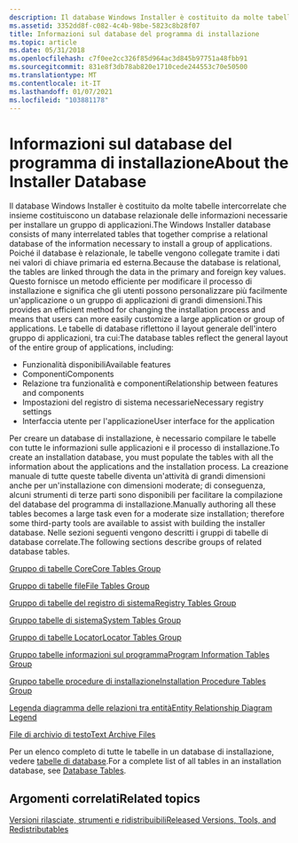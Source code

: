 ```yaml
---
description: Il database Windows Installer è costituito da molte tabelle intercorrelate che insieme costituiscono un database relazionale delle informazioni necessarie per installare un gruppo di applicazioni.
ms.assetid: 3352dd8f-c082-4c4b-98be-5823c8b28f07
title: Informazioni sul database del programma di installazione
ms.topic: article
ms.date: 05/31/2018
ms.openlocfilehash: c7f0ee2cc326f85d964ac3d845b97751a48fbb91
ms.sourcegitcommit: 831e8f3db78ab820e1710cede244553c70e50500
ms.translationtype: MT
ms.contentlocale: it-IT
ms.lasthandoff: 01/07/2021
ms.locfileid: "103881178"
---
```

# <a name="about-the-installer-database"></a><span data-ttu-id="23cb2-103">Informazioni sul database del programma di installazione</span><span class="sxs-lookup"><span data-stu-id="23cb2-103">About the Installer Database</span></span>

<span data-ttu-id="23cb2-104">Il database Windows Installer è costituito da molte tabelle intercorrelate che insieme costituiscono un database relazionale delle informazioni necessarie per installare un gruppo di applicazioni.</span><span class="sxs-lookup"><span data-stu-id="23cb2-104">The Windows Installer database consists of many interrelated tables that together comprise a relational database of the information necessary to install a group of applications.</span></span> <span data-ttu-id="23cb2-105">Poiché il database è relazionale, le tabelle vengono collegate tramite i dati nei valori di chiave primaria ed esterna.</span><span class="sxs-lookup"><span data-stu-id="23cb2-105">Because the database is relational, the tables are linked through the data in the primary and foreign key values.</span></span> <span data-ttu-id="23cb2-106">Questo fornisce un metodo efficiente per modificare il processo di installazione e significa che gli utenti possono personalizzare più facilmente un'applicazione o un gruppo di applicazioni di grandi dimensioni.</span><span class="sxs-lookup"><span data-stu-id="23cb2-106">This provides an efficient method for changing the installation process and means that users can more easily customize a large application or group of applications.</span></span> <span data-ttu-id="23cb2-107">Le tabelle di database riflettono il layout generale dell'intero gruppo di applicazioni, tra cui:</span><span class="sxs-lookup"><span data-stu-id="23cb2-107">The database tables reflect the general layout of the entire group of applications, including:</span></span>

-   <span data-ttu-id="23cb2-108">Funzionalità disponibili</span><span class="sxs-lookup"><span data-stu-id="23cb2-108">Available features</span></span>
-   <span data-ttu-id="23cb2-109">Componenti</span><span class="sxs-lookup"><span data-stu-id="23cb2-109">Components</span></span>
-   <span data-ttu-id="23cb2-110">Relazione tra funzionalità e componenti</span><span class="sxs-lookup"><span data-stu-id="23cb2-110">Relationship between features and components</span></span>
-   <span data-ttu-id="23cb2-111">Impostazioni del registro di sistema necessarie</span><span class="sxs-lookup"><span data-stu-id="23cb2-111">Necessary registry settings</span></span>
-   <span data-ttu-id="23cb2-112">Interfaccia utente per l'applicazione</span><span class="sxs-lookup"><span data-stu-id="23cb2-112">User interface for the application</span></span>

<span data-ttu-id="23cb2-113">Per creare un database di installazione, è necessario compilare le tabelle con tutte le informazioni sulle applicazioni e il processo di installazione.</span><span class="sxs-lookup"><span data-stu-id="23cb2-113">To create an installation database, you must populate the tables with all the information about the applications and the installation process.</span></span> <span data-ttu-id="23cb2-114">La creazione manuale di tutte queste tabelle diventa un'attività di grandi dimensioni anche per un'installazione con dimensioni moderate; di conseguenza, alcuni strumenti di terze parti sono disponibili per facilitare la compilazione del database del programma di installazione.</span><span class="sxs-lookup"><span data-stu-id="23cb2-114">Manually authoring all these tables becomes a large task even for a moderate size installation; therefore some third-party tools are available to assist with building the installer database.</span></span> <span data-ttu-id="23cb2-115">Nelle sezioni seguenti vengono descritti i gruppi di tabelle di database correlate.</span><span class="sxs-lookup"><span data-stu-id="23cb2-115">The following sections describe groups of related database tables.</span></span>

[<span data-ttu-id="23cb2-116">Gruppo di tabelle Core</span><span class="sxs-lookup"><span data-stu-id="23cb2-116">Core Tables Group</span></span>](core-tables-group.md)

[<span data-ttu-id="23cb2-117">Gruppo di tabelle file</span><span class="sxs-lookup"><span data-stu-id="23cb2-117">File Tables Group</span></span>](file-tables-group.md)

[<span data-ttu-id="23cb2-118">Gruppo di tabelle del registro di sistema</span><span class="sxs-lookup"><span data-stu-id="23cb2-118">Registry Tables Group</span></span>](registry-tables-group.md)

[<span data-ttu-id="23cb2-119">Gruppo tabelle di sistema</span><span class="sxs-lookup"><span data-stu-id="23cb2-119">System Tables Group</span></span>](system-tables-group.md)

[<span data-ttu-id="23cb2-120">Gruppo di tabelle Locator</span><span class="sxs-lookup"><span data-stu-id="23cb2-120">Locator Tables Group</span></span>](locator-tables-group.md)

[<span data-ttu-id="23cb2-121">Gruppo tabelle informazioni sul programma</span><span class="sxs-lookup"><span data-stu-id="23cb2-121">Program Information Tables Group</span></span>](program-information-tables-group.md)

[<span data-ttu-id="23cb2-122">Gruppo tabelle procedure di installazione</span><span class="sxs-lookup"><span data-stu-id="23cb2-122">Installation Procedure Tables Group</span></span>](installation-procedure-tables-group.md)

[<span data-ttu-id="23cb2-123">Legenda diagramma delle relazioni tra entità</span><span class="sxs-lookup"><span data-stu-id="23cb2-123">Entity Relationship Diagram Legend</span></span>](entity-relationship-diagram-legend.md)

[<span data-ttu-id="23cb2-124">File di archivio di testo</span><span class="sxs-lookup"><span data-stu-id="23cb2-124">Text Archive Files</span></span>](text-archive-files.md)

<span data-ttu-id="23cb2-125">Per un elenco completo di tutte le tabelle in un database di installazione, vedere [tabelle di database](database-tables.md).</span><span class="sxs-lookup"><span data-stu-id="23cb2-125">For a complete list of all tables in an installation database, see [Database Tables](database-tables.md).</span></span>

## <a name="related-topics"></a><span data-ttu-id="23cb2-126">Argomenti correlati</span><span class="sxs-lookup"><span data-stu-id="23cb2-126">Related topics</span></span>

<dl> <dt>

[<span data-ttu-id="23cb2-127">Versioni rilasciate, strumenti e ridistribuibili</span><span class="sxs-lookup"><span data-stu-id="23cb2-127">Released Versions, Tools, and Redistributables</span></span>](released-versions-tools-and-redistributables.md)
</dt> </dl>

 

 




